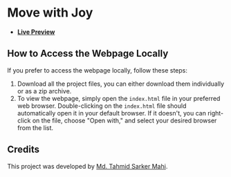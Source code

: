 # Move with Joy 

- [**Live Preview**](https://tahmid-sarker-mahi.github.io/Full-Stack-Mastery/Front-End%20Development/CSS/Move%20with%20Joy/index.html)

## How to Access the Webpage Locally

If you prefer to access the webpage locally, follow these steps:

1. Download all the project files, you can either download them individually or as a zip archive.
2. To view the webpage, simply open the `index.html` file in your preferred web browser. Double-clicking on the `index.html` file should automatically open it in your default browser. If it doesn't, you can right-click on the file, choose "Open with," and select your desired browser from the list.

## Credits

This project was developed by [Md. Tahmid Sarker Mahi](https://tahmid-sarker-mahi.github.io).